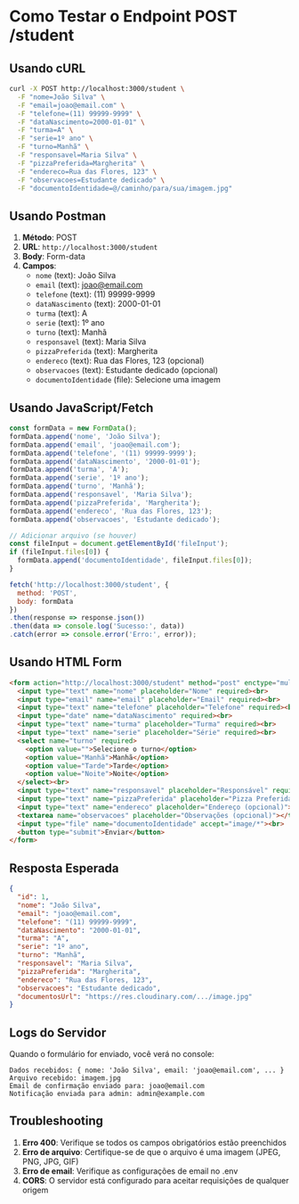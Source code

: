 # Como Testar o Endpoint POST /student

## Usando cURL

```bash
curl -X POST http://localhost:3000/student \
  -F "nome=João Silva" \
  -F "email=joao@email.com" \
  -F "telefone=(11) 99999-9999" \
  -F "dataNascimento=2000-01-01" \
  -F "turma=A" \
  -F "serie=1º ano" \
  -F "turno=Manhã" \
  -F "responsavel=Maria Silva" \
  -F "pizzaPreferida=Margherita" \
  -F "endereco=Rua das Flores, 123" \
  -F "observacoes=Estudante dedicado" \
  -F "documentoIdentidade=@/caminho/para/sua/imagem.jpg"
```

## Usando Postman

1. **Método**: POST
2. **URL**: `http://localhost:3000/student`
3. **Body**: Form-data
4. **Campos**:
   - `nome` (text): João Silva
   - `email` (text): joao@email.com
   - `telefone` (text): (11) 99999-9999
   - `dataNascimento` (text): 2000-01-01
   - `turma` (text): A
   - `serie` (text): 1º ano
   - `turno` (text): Manhã
   - `responsavel` (text): Maria Silva
   - `pizzaPreferida` (text): Margherita
   - `endereco` (text): Rua das Flores, 123 (opcional)
   - `observacoes` (text): Estudante dedicado (opcional)
   - `documentoIdentidade` (file): Selecione uma imagem

## Usando JavaScript/Fetch

```javascript
const formData = new FormData();
formData.append('nome', 'João Silva');
formData.append('email', 'joao@email.com');
formData.append('telefone', '(11) 99999-9999');
formData.append('dataNascimento', '2000-01-01');
formData.append('turma', 'A');
formData.append('serie', '1º ano');
formData.append('turno', 'Manhã');
formData.append('responsavel', 'Maria Silva');
formData.append('pizzaPreferida', 'Margherita');
formData.append('endereco', 'Rua das Flores, 123');
formData.append('observacoes', 'Estudante dedicado');

// Adicionar arquivo (se houver)
const fileInput = document.getElementById('fileInput');
if (fileInput.files[0]) {
  formData.append('documentoIdentidade', fileInput.files[0]);
}

fetch('http://localhost:3000/student', {
  method: 'POST',
  body: formData
})
.then(response => response.json())
.then(data => console.log('Sucesso:', data))
.catch(error => console.error('Erro:', error));
```

## Usando HTML Form

```html
<form action="http://localhost:3000/student" method="post" enctype="multipart/form-data">
  <input type="text" name="nome" placeholder="Nome" required><br>
  <input type="email" name="email" placeholder="Email" required><br>
  <input type="text" name="telefone" placeholder="Telefone" required><br>
  <input type="date" name="dataNascimento" required><br>
  <input type="text" name="turma" placeholder="Turma" required><br>
  <input type="text" name="serie" placeholder="Série" required><br>
  <select name="turno" required>
    <option value="">Selecione o turno</option>
    <option value="Manhã">Manhã</option>
    <option value="Tarde">Tarde</option>
    <option value="Noite">Noite</option>
  </select><br>
  <input type="text" name="responsavel" placeholder="Responsável" required><br>
  <input type="text" name="pizzaPreferida" placeholder="Pizza Preferida" required><br>
  <input type="text" name="endereco" placeholder="Endereço (opcional)"><br>
  <textarea name="observacoes" placeholder="Observações (opcional)"></textarea><br>
  <input type="file" name="documentoIdentidade" accept="image/*"><br>
  <button type="submit">Enviar</button>
</form>
```

## Resposta Esperada

```json
{
  "id": 1,
  "nome": "João Silva",
  "email": "joao@email.com",
  "telefone": "(11) 99999-9999",
  "dataNascimento": "2000-01-01",
  "turma": "A",
  "serie": "1º ano",
  "turno": "Manhã",
  "responsavel": "Maria Silva",
  "pizzaPreferida": "Margherita",
  "endereco": "Rua das Flores, 123",
  "observacoes": "Estudante dedicado",
  "documentosUrl": "https://res.cloudinary.com/.../image.jpg"
}
```

## Logs do Servidor

Quando o formulário for enviado, você verá no console:
```
Dados recebidos: { nome: 'João Silva', email: 'joao@email.com', ... }
Arquivo recebido: imagem.jpg
Email de confirmação enviado para: joao@email.com
Notificação enviada para admin: admin@example.com
```

## Troubleshooting

1. **Erro 400**: Verifique se todos os campos obrigatórios estão preenchidos
2. **Erro de arquivo**: Certifique-se de que o arquivo é uma imagem (JPEG, PNG, JPG, GIF)
3. **Erro de email**: Verifique as configurações de email no .env
4. **CORS**: O servidor está configurado para aceitar requisições de qualquer origem 